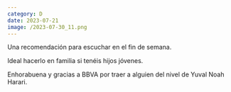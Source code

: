 ```yaml
--- 
category: D 
date: 2023-07-21 
image: /2023-07-30_11.png 
--- 
```


Una recomendación para escuchar en el fin de semana. 

Ideal hacerlo en familia si tenéis hijos jóvenes. 

Enhorabuena y gracias a BBVA por traer a alguien del nivel de Yuval Noah Harari.